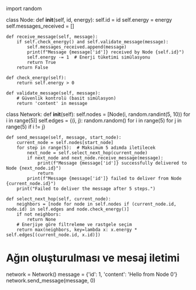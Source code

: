 import random

class Node:
    def __init__(self, id, energy):
        self.id = id
        self.energy = energy
        self.messages_received = []

    def receive_message(self, message):
        if self.check_energy() and self.validate_message(message):
            self.messages_received.append(message)
            print(f"Message {message['id']} received by Node {self.id}")
            self.energy -= 1  # Enerji tüketimi simülasyonu
            return True
        return False

    def check_energy(self):
        return self.energy > 0

    def validate_message(self, message):
        # Güvenlik kontrolü (basit simülasyon)
        return 'content' in message

class Network:
    def __init__(self):
        self.nodes = [Node(i, random.randint(5, 10)) for i in range(5)]
        self.edges = {(i, j): random.random() for i in range(5) for j in range(5) if i != j}

    def send_message(self, message, start_node):
        current_node = self.nodes[start_node]
        for step in range(5):  # Maksimum 5 adımda iletilecek
            next_node = self.select_next_hop(current_node)
            if next_node and next_node.receive_message(message):
                print(f"Message {message['id']} successfully delivered to Node {next_node.id}")
                return
            print(f"Message {message['id']} failed to deliver from Node {current_node.id}")
        print("Failed to deliver the message after 5 steps.")

    def select_next_hop(self, current_node):
        neighbors = [node for node in self.nodes if (current_node.id, node.id) in self.edges and node.check_energy()]
        if not neighbors:
            return None
        # Enerjiye göre filtreleme ve rastgele seçim
        return max(neighbors, key=lambda x: x.energy * self.edges[(current_node.id, x.id)])

# Ağın oluşturulması ve mesaj iletimi
network = Network()
message = {'id': 1, 'content': 'Hello from Node 0'}
network.send_message(message, 0)
